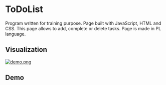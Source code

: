 ﻿# ToDoList
Program written for training purpose. Page built with JavaScript, HTML and CSS. This page allows to add, complete or delete tasks. Page is made in PL language.

## Visualization
[![demo.png](https://i.postimg.cc/CKZBdRTk/demo.png)](https://postimg.cc/HJgshsLk)

## Demo

